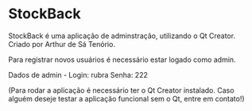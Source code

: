# StockBack
StockBack é uma aplicação de adminstração, utilizando o Qt Creator. Criado por Arthur de Sá Tenório.

Para registrar novos usuários é necessário estar logado como admin.

Dados de admin - Login: rubra Senha: 222

(Para rodar a aplicação é necessário ter o Qt Creator instalado. Caso alguém deseje testar a aplicação funcional sem o Qt, entre em contato!)
